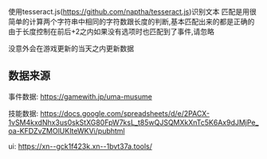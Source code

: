 使用tesseract.js(https://github.com/naptha/tesseract.js)识别文本
匹配是用很简单的计算两个字符串中相同的字符数跟长度的判断,基本匹配出来的都是正确的
由于长度控制在前后+2之内如果没有选项时也匹配到了事件,请忽略

没意外会在游戏更新的当天之内更新数据

## 数据来源
事件数据: https://gamewith.jp/uma-musume

技能数据: https://docs.google.com/spreadsheets/d/e/2PACX-1vSM4kxdNhx3us0skStXG80FpW7ksL_t85wQJSQMXkXnTc5K6Ax9dJMjPe_oa-KFDZvZMOlUKIteWKVi/pubhtml

ui: https://xn--gck1f423k.xn--1bvt37a.tools/